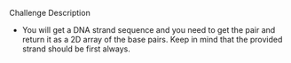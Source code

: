 
   Challenge Description

   * You will get a DNA strand sequence and you need to get the pair and
     return it as a 2D array of the base pairs. 
     Keep in mind that the provided strand should be first always.
